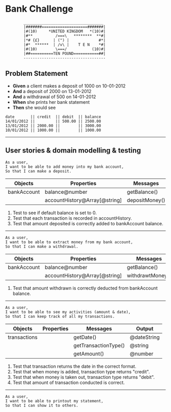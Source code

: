 # Bank Challenge  

```  
        ___________________________________
        |#######====================#######|
        |#(10)     *UNITED KINGDOM   *(10)#|
        |#**          /===\   ********  **#|
        |*# {£}      | (") |             #*|
        |#*  ******  | /v\ |    T E N    *#|
        |#(10)        \===/           (10)#|
        |##==========TEN POUND===========##|
        ------------------------------------ 
```    

## Problem Statement  
  
* **Given** a client makes a deposit of 1000 on 10-01-2012   
* **And** a deposit of 2000 on 13-01-2012   
* **And** a withdrawal of 500 on 14-01-2012   
* **When** she prints her bank statement   
* **Then** she would see 

```
date       || credit  || debit  || balance
14/01/2012 ||         || 500.00 || 2500.00
13/01/2012 || 2000.00 ||        || 3000.00
10/01/2012 || 1000.00 ||        || 1000.00
```
---  

## User stories & domain modelling & testing

```  
As a user,  
I want to be able to add money into my bank account,  
So that I can make a deposit.
```   
| Objects     | Properties                    | Messages       | Output  |
| ----------- | ----------------------------- | -------------- | ------- |
| bankAccount | balance@number                | getBalance()   | @number |
|             | accountHistory@Array[@string] | depositMoney() |         |

1. Test to see if default balance is set to 0.
2. Test that each transaction is recorded in accountHistory.
3. Test that amount deposited is correctly added to bankAccount balance.
---
```  
As a user,  
I want to be able to extract money from my bank account,  
So that I can make a withdrawal. 
```  
| Objects     | Properties                    | Messages         | Output  |
| ----------- | ----------------------------- | ---------------- | ------- |
| bankAccount | balance@number                | getBalance()     | @number |
|             | accountHistory@Array[@string] | withdrawtMoney() |         |

1. Test that amount withdrawn is correctly deducted from bankAccount balance.
---
```  
As a user,  
I want to be able to see my activities (amount & date),  
So that I can keep track of all my transactions.  
```  
| Objects      | Properties | Messages             | Output      |
| ------------ | ---------- | -------------------- | ----------- |
| transactions |            | getDate()            | @dateString |
|              |            | getTransactionType() | @string     |
|              |            | getAmount()          | @number     |

1. Test that transaction returns the date in the correct format.
2. Test that when money is added, transaction type returns "credit".
3. Test that when money is taken out, transaction type returns "debit".
4. Test that amount of transaction conducted is correct.
---
```  
As a user,  
I want to be able to printout my statement,
So that I can show it to others.
```